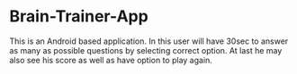 # Brain-Trainer-App
This is an Android based application. 
In this user will have 30sec to answer as many as possible questions by selecting correct option. 
At last he may also see his score as well as have option to play again.
